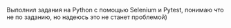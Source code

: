 Выполнил задания на Python с помощью Selenium и Pytest, понимаю что не по заданию, но надеюсь это не станет проблемой)